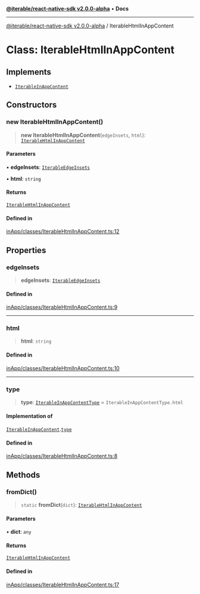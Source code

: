 [**@iterable/react-native-sdk v2.0.0-alpha**](../README.md) • **Docs**

***

[@iterable/react-native-sdk v2.0.0-alpha](../globals.md) / IterableHtmlInAppContent

# Class: IterableHtmlInAppContent

## Implements

- [`IterableInAppContent`](../interfaces/IterableInAppContent.md)

## Constructors

### new IterableHtmlInAppContent()

> **new IterableHtmlInAppContent**(`edgeInsets`, `html`): [`IterableHtmlInAppContent`](IterableHtmlInAppContent.md)

#### Parameters

• **edgeInsets**: [`IterableEdgeInsets`](IterableEdgeInsets.md)

• **html**: `string`

#### Returns

[`IterableHtmlInAppContent`](IterableHtmlInAppContent.md)

#### Defined in

[inApp/classes/IterableHtmlInAppContent.ts:12](https://github.com/Iterable/react-native-sdk/blob/33a336d972ce3f91e45be0626b4337400455463a/src/inApp/classes/IterableHtmlInAppContent.ts#L12)

## Properties

### edgeInsets

> **edgeInsets**: [`IterableEdgeInsets`](IterableEdgeInsets.md)

#### Defined in

[inApp/classes/IterableHtmlInAppContent.ts:9](https://github.com/Iterable/react-native-sdk/blob/33a336d972ce3f91e45be0626b4337400455463a/src/inApp/classes/IterableHtmlInAppContent.ts#L9)

***

### html

> **html**: `string`

#### Defined in

[inApp/classes/IterableHtmlInAppContent.ts:10](https://github.com/Iterable/react-native-sdk/blob/33a336d972ce3f91e45be0626b4337400455463a/src/inApp/classes/IterableHtmlInAppContent.ts#L10)

***

### type

> **type**: [`IterableInAppContentType`](../enumerations/IterableInAppContentType.md) = `IterableInAppContentType.html`

#### Implementation of

[`IterableInAppContent`](../interfaces/IterableInAppContent.md).[`type`](../interfaces/IterableInAppContent.md#type)

#### Defined in

[inApp/classes/IterableHtmlInAppContent.ts:8](https://github.com/Iterable/react-native-sdk/blob/33a336d972ce3f91e45be0626b4337400455463a/src/inApp/classes/IterableHtmlInAppContent.ts#L8)

## Methods

### fromDict()

> `static` **fromDict**(`dict`): [`IterableHtmlInAppContent`](IterableHtmlInAppContent.md)

#### Parameters

• **dict**: `any`

#### Returns

[`IterableHtmlInAppContent`](IterableHtmlInAppContent.md)

#### Defined in

[inApp/classes/IterableHtmlInAppContent.ts:17](https://github.com/Iterable/react-native-sdk/blob/33a336d972ce3f91e45be0626b4337400455463a/src/inApp/classes/IterableHtmlInAppContent.ts#L17)
